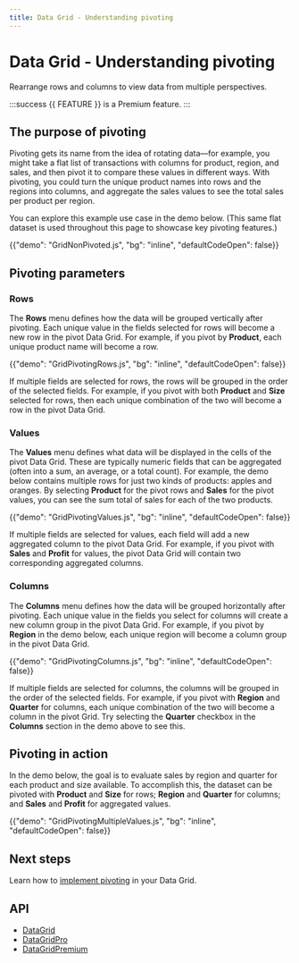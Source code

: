 ```yaml
---
title: Data Grid - Understanding pivoting
---
```


# Data Grid - Understanding pivoting [<span class="plan-premium"></span>](/x/introduction/licensing/#premium-plan 'Premium plan')

<p class="description">Rearrange rows and columns to view data from multiple perspectives.</p>

:::success
{{ FEATURE }} is a Premium feature.
:::

## The purpose of pivoting

Pivoting gets its name from the idea of rotating data—for example, you might take a flat list of transactions with columns for product, region, and sales, and then pivot it to compare these values in different ways.
With pivoting, you could turn the unique product names into rows and the regions into columns, and aggregate the sales values to see the total sales per product per region.

You can explore this example use case in the demo below.
(This same flat dataset is used throughout this page to showcase key pivoting features.)

{{"demo": "GridNonPivoted.js", "bg": "inline", "defaultCodeOpen": false}}

## Pivoting parameters

### Rows

The **Rows** menu defines how the data will be grouped vertically after pivoting.
Each unique value in the fields selected for rows will become a new row in the pivot Data Grid.
For example, if you pivot by **Product**, each unique product name will become a row.

{{"demo": "GridPivotingRows.js", "bg": "inline", "defaultCodeOpen": false}}

If multiple fields are selected for rows, the rows will be grouped in the order of the selected fields.
For example, if you pivot with both **Product** and **Size** selected for rows, then each unique combination of the two will become a row in the pivot Data Grid.

### Values

The **Values** menu defines what data will be displayed in the cells of the pivot Data Grid.
These are typically numeric fields that can be aggregated (often into a sum, an average, or a total count).
For example, the demo below contains multiple rows for just two kinds of products: apples and oranges.
By selecting **Product** for the pivot rows and **Sales** for the pivot values, you can see the sum total of sales for each of the two products.

{{"demo": "GridPivotingValues.js", "bg": "inline", "defaultCodeOpen": false}}

If multiple fields are selected for values, each field will add a new aggregated column to the pivot Data Grid.
For example, if you pivot with **Sales** and **Profit** for values, the pivot Data Grid will contain two corresponding aggregated columns.

### Columns

The **Columns** menu defines how the data will be grouped horizontally after pivoting.
Each unique value in the fields you select for columns will create a new column group in the pivot Data Grid.
For example, if you pivot by **Region** in the demo below, each unique region will become a column group in the pivot Data Grid.

{{"demo": "GridPivotingColumns.js", "bg": "inline", "defaultCodeOpen": false}}

If multiple fields are selected for columns, the columns will be grouped in the order of the selected fields.
For example, if you pivot with **Region** and **Quarter** for columns, each unique combination of the two will become a column in the pivot Grid.
Try selecting the **Quarter** checkbox in the **Columns** section in the demo above to see this.

## Pivoting in action

In the demo below, the goal is to evaluate sales by region and quarter for each product and size available.
To accomplish this, the dataset can be pivoted with **Product** and **Size** for rows; **Region** and **Quarter** for columns; and **Sales** and **Profit** for aggregated values.

{{"demo": "GridPivotingMultipleValues.js", "bg": "inline", "defaultCodeOpen": false}}

## Next steps

Learn how to [implement pivoting](/x/react-data-grid/pivoting/) in your Data Grid.

## API

- [DataGrid](/x/api/data-grid/data-grid/)
- [DataGridPro](/x/api/data-grid/data-grid-pro/)
- [DataGridPremium](/x/api/data-grid/data-grid-premium/)
